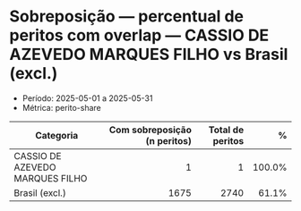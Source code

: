# Sobreposição — percentual de peritos com overlap — CASSIO DE AZEVEDO MARQUES FILHO vs Brasil (excl.)

- Período: 2025-05-01 a 2025-05-31
- Métrica: perito-share

| Categoria | Com sobreposição (n peritos) | Total de peritos | % |
|-----------|------------------:|------------------:|---:|
| CASSIO DE AZEVEDO MARQUES FILHO  | 1 | 1 | 100.0% |
| Brasil (excl.) | 1675 | 2740 | 61.1% |
